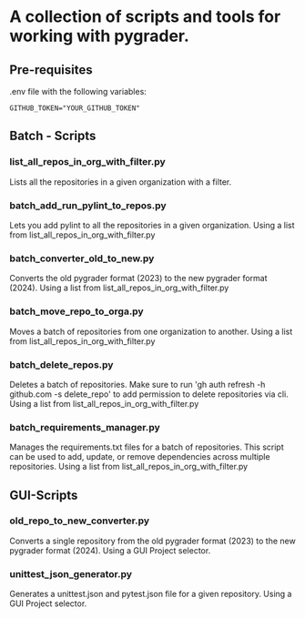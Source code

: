 # A collection of scripts and tools for working with pygrader.

## Pre-requisites
.env file with the following variables:
```
GITHUB_TOKEN="YOUR_GITHUB_TOKEN"
```

## Batch - Scripts



### list_all_repos_in_org_with_filter.py
Lists all the repositories in a given organization with a filter.

### batch_add_run_pylint_to_repos.py
Lets you add pylint to all the repositories in a given organization.
Using a list from list_all_repos_in_org_with_filter.py

### batch_converter_old_to_new.py
Converts the old pygrader format (2023) to the new pygrader format (2024).
Using a list from list_all_repos_in_org_with_filter.py

### batch_move_repo_to_orga.py
Moves a batch of repositories from one organization to another.
Using a list from list_all_repos_in_org_with_filter.py

### batch_delete_repos.py
Deletes a batch of repositories.
Make sure to run 'gh auth refresh -h github.com -s delete_repo'
to add permission to delete repositories via cli.
Using a list from list_all_repos_in_org_with_filter.py

### batch_requirements_manager.py
Manages the requirements.txt files for a batch of repositories. 
This script can be used to add, update, or remove dependencies 
across multiple repositories.
Using a list from list_all_repos_in_org_with_filter.py


## GUI-Scripts

### old_repo_to_new_converter.py
Converts a single repository from the old pygrader format (2023) to the new pygrader format (2024).
Using a GUI Project selector.

### unittest_json_generator.py
Generates a unittest.json and pytest.json file for a given repository. 
Using a GUI Project selector.